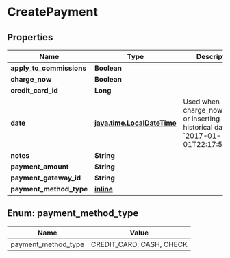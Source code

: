 
# CreatePayment

## Properties
Name | Type | Description | Notes
------------ | ------------- | ------------- | -------------
**apply_to_commissions** | **Boolean** |  |  [optional]
**charge_now** | **Boolean** |  |  [optional]
**credit_card_id** | **Long** |  |  [optional]
**date** | [**java.time.LocalDateTime**](java.time.LocalDateTime.md) | Used when charge_now:false or inserting historical data. ex &#x60;2017-01-01T22:17:59.039Z&#x60; |  [optional]
**notes** | **String** |  |  [optional]
**payment_amount** | **String** |  |  [optional]
**payment_gateway_id** | **String** |  |  [optional]
**payment_method_type** | [**inline**](#Payment_method_typeEnum) |  |  [optional]


<a name="Payment_method_typeEnum"></a>
## Enum: payment_method_type
Name | Value
---- | -----
payment_method_type | CREDIT_CARD, CASH, CHECK




